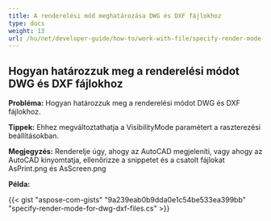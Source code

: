 ```yaml
---
title: A renderelési mód meghatározása DWG és DXF fájlokhoz
type: docs
weight: 13
url: /hu/net/developer-guide/how-to/work-with-file/specify-render-mode-for-dwg-dxf-files/
---
```



## **Hogyan határozzuk meg a renderelési módot DWG és DXF fájlokhoz**

**Probléma:** Hogyan határozzuk meg a renderelési módot DWG és DXF fájlokhoz.

**Tippek:** Ehhez megváltoztathatja a VisibilityMode paramétert a raszterezési beállításokban.

**Megjegyzés:** Renderelje úgy, ahogy az AutoCAD megjeleníti, vagy ahogy az AutoCAD kinyomtatja, ellenőrizze a snippetet és a csatolt fájlokat AsPrint.png és AsScreen.png

**Példa:**

{{< gist "aspose-com-gists" "9a239eab0b9dda0e1c54be533ea399bb" "specify-render-mode-for-dwg-dxf-files.cs" >}}
